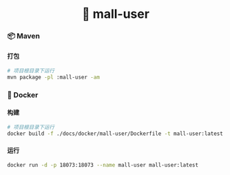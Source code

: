 <h1 align="center">🏪 mall-user</h1>

### 📦 Maven

#### 打包

```bash
# 项目根目录下运行
mvn package -pl :mall-user -am
```

### 🐳 Docker

#### 构建

```bash
# 项目根目录下运行
docker build -f ./docs/docker/mall-user/Dockerfile -t mall-user:latest .
```

#### 运行

```bash
docker run -d -p 18073:18073 --name mall-user mall-user:latest
```
